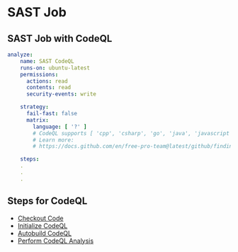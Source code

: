 # SAST Job

## SAST Job with CodeQL

```yaml
analyze:
    name: SAST CodeQL
    runs-on: ubuntu-latest
    permissions:
      actions: read
      contents: read
      security-events: write

    strategy:
      fail-fast: false
      matrix:
        language: [ '?' ]
        # CodeQL supports [ 'cpp', 'csharp', 'go', 'java', 'javascript', 'python' ]
        # Learn more:
        # https://docs.github.com/en/free-pro-team@latest/github/finding-security-vulnerabilities-and-errors-in-your-code/configuring-code-scanning#changing-the-languages-that-are-analyzed

    steps:
    .
    .
    .
```

## Steps for CodeQL

- [Checkout Code](steps.md#checkout-code)
- [Initialize CodeQL](steps.md#initialize-codeql)
- [Autobuild CodeQL](steps.md#autobuild-codeql)
- [Perform CodeQL Analysis](steps.md#perform-codeql-analysis)
